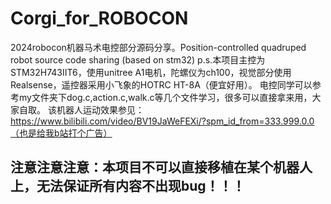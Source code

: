 # Corgi_for_ROBOCON
2024robocon机器马术电控部分源码分享。Position-controlled quadruped robot source code sharing (based on stm32)
p.s.本项目主控为STM32H743IIT6，使用unitree A1电机，陀螺仪为ch100，视觉部分使用Realsense，遥控器采用小飞象的HOTRC HT-8A（便宜好用）。
电控同学可以参考my文件夹下dog.c,action.c,walk.c等几个文件学习，很多可以直接拿来用，大家自取。
该机器人运动效果参见：https://www.bilibili.com/video/BV19JaWeFEXi/?spm_id_from=333.999.0.0（也是给我b站打个广告）
## 注意注意注意：本项目不可以直接移植在某个机器人上，无法保证所有内容不出现bug！！！
